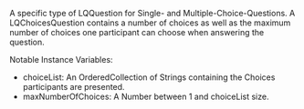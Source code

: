 A specific type of LQQuestion for Single- and Multiple-Choice-Questions. A LQChoicesQuestion contains a number of choices as well as the maximum number of choices one participant can choose when answering the question.

Notable Instance Variables:
- choiceList: An OrderedCollection of Strings containing the Choices participants are presented.
- maxNumberOfChoices: A Number between 1 and choiceList size.
